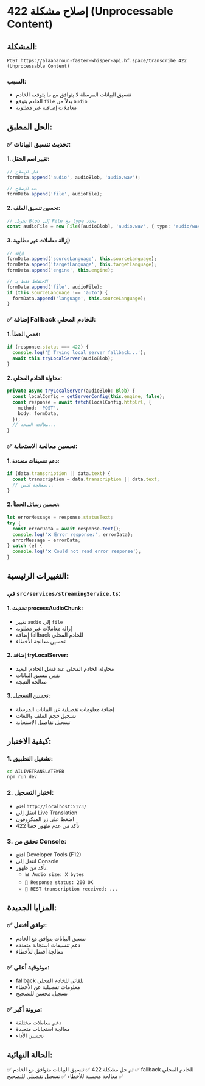 # إصلاح مشكلة 422 (Unprocessable Content)

## المشكلة:
```
POST https://alaaharoun-faster-whisper-api.hf.space/transcribe 422 (Unprocessable Content)
```

### السبب:
- تنسيق البيانات المرسلة لا يتوافق مع ما يتوقعه الخادم
- الخادم يتوقع `file` بدلاً من `audio`
- معاملات إضافية غير مطلوبة

## الحل المطبق:

### ✅ تحديث تنسيق البيانات:

#### 1. **تغيير اسم الحقل:**
```typescript
// قبل الإصلاح
formData.append('audio', audioBlob, 'audio.wav');

// بعد الإصلاح
formData.append('file', audioFile);
```

#### 2. **تحسين تنسيق الملف:**
```typescript
// تحويل Blob إلى File مع type محدد
const audioFile = new File([audioBlob], 'audio.wav', { type: 'audio/wav' });
```

#### 3. **إزالة معاملات غير مطلوبة:**
```typescript
// إزالة
formData.append('sourceLanguage', this.sourceLanguage);
formData.append('targetLanguage', this.targetLanguage);
formData.append('engine', this.engine);

// الاحتفاظ فقط بـ
formData.append('file', audioFile);
if (this.sourceLanguage !== 'auto') {
  formData.append('language', this.sourceLanguage);
}
```

### ✅ إضافة Fallback للخادم المحلي:

#### 1. **فحص الخطأ:**
```typescript
if (response.status === 422) {
  console.log('🔄 Trying local server fallback...');
  await this.tryLocalServer(audioBlob);
}
```

#### 2. **محاولة الخادم المحلي:**
```typescript
private async tryLocalServer(audioBlob: Blob) {
  const localConfig = getServerConfig(this.engine, false);
  const response = await fetch(localConfig.httpUrl, {
    method: 'POST',
    body: formData,
  });
  // معالجة النتيجة...
}
```

### ✅ تحسين معالجة الاستجابة:

#### 1. **دعم تنسيقات متعددة:**
```typescript
if (data.transcription || data.text) {
  const transcription = data.transcription || data.text;
  // معالجة النص...
}
```

#### 2. **تحسين رسائل الخطأ:**
```typescript
let errorMessage = response.statusText;
try {
  const errorData = await response.text();
  console.log('❌ Error response:', errorData);
  errorMessage = errorData;
} catch (e) {
  console.log('❌ Could not read error response');
}
```

## التغييرات الرئيسية:

### في `src/services/streamingService.ts`:

#### 1. **تحديث processAudioChunk:**
- تغيير `audio` إلى `file`
- إزالة معاملات غير مطلوبة
- إضافة fallback للخادم المحلي
- تحسين معالجة الأخطاء

#### 2. **إضافة tryLocalServer:**
- محاولة الخادم المحلي عند فشل الخادم البعيد
- نفس تنسيق البيانات
- معالجة النتيجة

#### 3. **تحسين التسجيل:**
- إضافة معلومات تفصيلية عن البيانات المرسلة
- تسجيل حجم الملف واللغات
- تسجيل تفاصيل الاستجابة

## كيفية الاختبار:

### 1. تشغيل التطبيق:
```bash
cd AILIVETRANSLATEWEB
npm run dev
```

### 2. اختبار التسجيل:
- افتح `http://localhost:5173/`
- انتقل إلى Live Translation
- اضغط على زر الميكروفون
- تأكد من عدم ظهور خطأ 422

### 3. تحقق من Console:
- افتح Developer Tools (F12)
- انتقل إلى Console
- تأكد من ظهور:
  - `📊 Audio size: X bytes`
  - `📡 Response status: 200 OK`
  - `🎤 REST transcription received: ...`

## المزايا الجديدة:

### ✅ توافق أفضل:
- تنسيق البيانات يتوافق مع الخادم
- دعم تنسيقات استجابة متعددة
- معالجة أفضل للأخطاء

### ✅ موثوقية أعلى:
- fallback تلقائي للخادم المحلي
- معلومات تفصيلية عن الأخطاء
- تسجيل محسن للتصحيح

### ✅ مرونة أكبر:
- دعم معاملات مختلفة
- معالجة استجابات متعددة
- تحسين الأداء

## الحالة النهائية:
✅ تم حل مشكلة 422
✅ تنسيق البيانات متوافق مع الخادم
✅ fallback للخادم المحلي
✅ معالجة محسنة للأخطاء
✅ تسجيل تفصيلي للتصحيح 